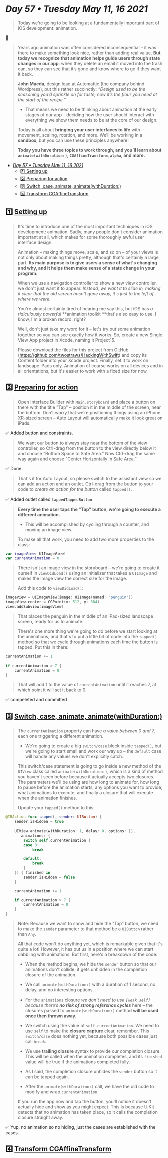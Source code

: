 # *Day 57 • Tuesday May 11, 16 2021*

>Today we’re going to be looking at a fundamentally important part of iOS development: animation.

:tada:

>Years ago animation was often considered inconsequential – it was there to make something look nice, rather than adding real value. **But today we recognize that animation helps guide users through state changes in our app**: when they delete an email it moved into the trash can, so they can see that it’s gone and know where to go if they want it back.
>
>**John Maeda**, design lead at Automattic (the company behind Wordpress), put this rather succinctly: _“Design used to be the seasoning you’d sprinkle on for taste; now it’s the flour you need at the start of the recipe.”_ 
>* That means we need to be thinking about animation at the early stages of our app – deciding how the user should interact with everything we show them needs to be at the core of our design.
>
>Today is all about **bringing your user interfaces to life** with movement, scaling, rotation, and more. We’ll be working in a **sandbox**, but you can use these principles anywhere!
>
>**Today you have three topics to work through, and you’ll learn about `animate(withDuration:)`, `CGAffineTransform`, `alpha`, and more.**

- [*Day 57 • Tuesday May 11, 16 2021*](#day-57--tuesday-may-11-16-2021)
  - [:one:  Setting up](#1️⃣-setting-up)
  - [:two:  Preparing for action](#2️⃣-preparing-for-action)
  - [:three:  Switch, case, animate, animate(withDuration:)](#3️⃣-switch-case-animate-animatewithduration)
  - [:four:  Transform CGAffineTransform](#4️⃣-transform-cgaffinetransform)

## :one:  [Setting up](https://www.hackingwithswift.com/read/15/1/setting-up) 

>It's time to introduce one of the most important techniques in iOS development: animation. Sadly, many people don't consider animation important at all, which makes for some thoroughly awful user interface design.
>
>Animation – making things move, scale, and so on – of your views is not only about making things pretty, although that's certainly a large part. **Its main purpose is to give users a sense of what's changing and why, and it helps them make sense of a state change in your program.**
>
>When we use a navigation controller to show a new view controller, we don't just want it to appear. _Instead, we want it to slide in, making it clear that the old screen hasn't gone away, it's just to the left of where we were._
>
>You're almost certainly tired of hearing me say this, but iOS has _a ridiculously powerful_ **animation toolkit **that's also easy to use. I know, I'm a broken record, right?
>
>Well, don't just take my word for it – let's try out some animation together so you can see exactly how it works. So, create a new Single View App project in Xcode, naming it Project15.
>
>Please download the files for this project from GitHub (https://github.com/twostraws/HackingWithSwift) and copy its Content folder into your Xcode project. Finally, set it to work on landscape iPads only. Animation of course works on all devices and in all orientations, but it's easier to work with a fixed size for now.

## :two:  [Preparing for action](https://www.hackingwithswift.com/read/15/2/preparing-for-action) 

>Open Interface Builder with `Main.storyboard` and place a button on there with the title "Tap" – position it in the middle of the screen, near the bottom. Don’t worry that we’re positioning things using an iPhone XR-sized screen – Auto Layout will automatically make it look great on iPads.

:white_check_mark: Added button and constraints.

>We want our button to always stay near the bottom of the view controller, so Ctrl-drag from the button to the view directly below it and choose “Bottom Space to Safe Area.” Now Ctrl-drag the same way again and choose "Center Horizontally in Safe Area.”

:white_check_mark: Done.

>That's it for Auto Layout, so please switch to the assistant view so we can add an action and an outlet. Ctrl-drag from the button to your code to _create an action for the button_ called `tapped()`.

:white_check_mark: Added outlet called `tappedTappedButton`

>**Every time the user taps the "Tap" button, we're going to execute a different animation.** 
>* This will be accomplished by cycling through a counter, and moving an image view. 
>
>To make all that work, you need to add two more properties to the class:

```swift
var imageView: UIImageView!
var currentAnimation = 0
```

>There isn't an image view in the storyboard – we're going to create it ourself in `viewDidLoad()` using an initializer that takes a `UIImage` and makes the image view the correct size for the image.
>
>Add this code to `viewDidLoad()`:

```swift
imageView = UIImageView(image: UIImage(named: "penguin"))
imageView.center = CGPoint(x: 512, y: 384)
view.addSubview(imageView)
```

>That places the penguin in the middle of an iPad-sized landscape screen, ready for us to animate.
>
>There's one more thing we're going to do before we start looking at the animations, and that's to put a little bit of code into the `tapped()` method so that we cycle through animations each time the button is tapped. Put this in there:

```swift
currentAnimation += 1

if currentAnimation > 7 {
    currentAnimation = 0
}
```

>That will add 1 to the value of `currentAnimation` until it reaches 7, at which point it will set it back to 0.

:white_check_mark: compeleted and committed

## :three:  [Switch, case, animate, animate(withDuration:)](https://www.hackingwithswift.com/read/15/3/switch-case-animate-animatewithduration) 

>The `currentAnimation` property can have _a value between 0 and 7_, each one triggering a different animation. 
>* We're going to create a big `switch/case` block inside `tapped()`, but we're going to start small and work our way up – the `default` case will handle any values we don't explicitly catch.
>
>This switch/case statement is going to go inside a new method of the `UIView` class called `animate(withDuration:)`, which is a kind of method you haven't seen before because it actually accepts two closures. The parameters we'll be using are how long to animate for, how long to pause before the animation starts, any options you want to provide, what animations to execute, and finally a closure that will execute when the animation finishes.
>
>Update your `tapped()` method to this:

```swift
@IBAction func tapped(_ sender: UIButton) {
    sender.isHidden = true

    UIView.animate(withDuration: 1, delay: 0, options: [],
       animations: {
        switch self.currentAnimation {
        case 0:
            break

        default:
            break
        }
    }) { finished in
        sender.isHidden = false
    }

    currentAnimation += 1

    if currentAnimation > 7 {
        currentAnimation = 0
    }
}
```

>Note: Because we want to show and hide the “Tap” button, we need to make the `sender` parameter to that method be a `UIButton` rather than `Any`.
>
>All that code won't do anything yet, which is remarkable given that it's quite a lot! However, it has put us in a position where we can start dabbling with animations. But first, here's a breakdown of the code:
>
>* When the method begins, we hide the `sender` button so that our animations don't collide; it gets unhidden in the completion closure of the animation.
>
>* We call `animate(withDuration:)` with a duration of 1 second, no delay, and no interesting options.
>
>* For the `animations` closure _we don’t need to use `[weak self]` because there’s **no risk of strong reference cycles**_ here – the closures passed to `animate(withDuration:)` method **will be used once then thrown away.**
>
>* We switch using the value of `self.currentAnimation`. We need to use `self` to make the **closure capture** clear, remember. This `switch/case` does nothing yet, because both possible cases just call `break`.
>
>* We use **trailing closure** syntax to provide our completion closure. This will be called when the animation completes, and its `finished` value will be true if the animations completed fully.
>
>* As I said, the completion closure unhides the `sender` button so it can be tapped again.
>
>* After the `animate(withDuration:)` call, we have the old code to modify and wrap `currentAnimation`.
>
>If you run the app now and tap the button, you'll notice it doesn't actually hide and show as you might expect. This is because UIKit detects that no animation has taken place, so it calls the completion closure straight away.

:white_check_mark: Yup, no animation so no hiding, just the cases are established with the cases.

## :four:  [Transform CGAffineTransform](https://www.hackingwithswift.com/read/15/4/transform-cgaffinetransform) 
